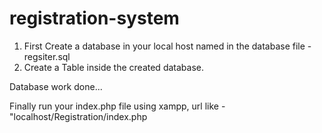 # registration-system

1. First Create a database in your local host named in the database file - regsiter.sql 
2. Create a Table inside the created database.

Database work done...

Finally run your index.php file using xampp, url like - "localhost/Registration/index.php

